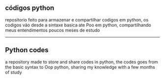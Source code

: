 códigos python 
-----------------------------
repositorio feito para armazenar e compartilhar codigos em python, os
codigos vão desde a sintaxe basica ate Poo em python,
compartilhando meus entendimentos poucos meses de estudo

______________________________

Python codes
------------------------------

a repository made to store and share codes in python, the codes goes from the basic syntax to Oop python, sharing my knowledge with a few months of study
